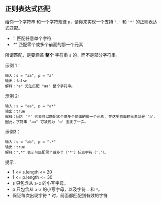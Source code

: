 ## 正则表达式匹配

给你一个字符串 和一个字符规律 `p`，请你来实现一个支持 `'.'` 和 `'*'` 的正则表达式匹配。

- '.' 匹配任意单个字符
- '*' 匹配零个或多个前面的那一个元素

所谓匹配，是要涵盖 **整个** 字符串 `s` 的，而不是部分字符串。

示例 1：

```
输入：s = "aa", p = "a"
输出：false
解释："a" 无法匹配 "aa" 整个字符串。
```

示例 2:

```
输入：s = "aa", p = "a*"
输出：true
解释：因为 '*' 代表可以匹配零个或多个前面的那一个元素, 在这里前面的元素就是 'a'。因此，字符串 "aa" 可被视为 'a' 重复了一次。
```

示例3：

```
输入：s = "ab", p = ".*"
输出：true
解释：".*" 表示可匹配零个或多个（'*'）任意字符（'.'）。
```

提示：

- 1 <= s.length <= 20
- 1 <= p.length <= 30
- s 只包含从 `a-z` 的小写字母。
- p 只包含从 `a-z` 的小写字母，以及字符 `.` 和 `*`。 
- 保证每次出现字符 * 时，前面都匹配到有效的字符

